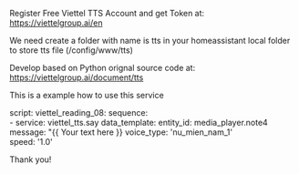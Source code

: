 Register Free Viettel TTS Account and get Token at: https://viettelgroup.ai/en

We need create a folder with name is tts in your homeassistant local folder to store tts file (/config/www/tts)

Develop based on Python orignal source code at: https://viettelgroup.ai/document/tts


This is a example how to use this service

script:
  viettel_reading_08:
    sequence:  
    - service: viettel_tts.say
      data_template:
        entity_id: media_player.note4    
        message: "{{ Your text here }}
        voice_type: 'nu_mien_nam_1'    
        speed: '1.0'  


Thank you!
